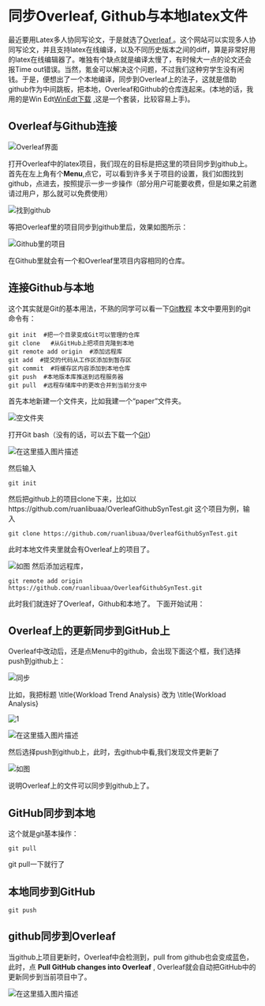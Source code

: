 # 同步Overleaf, Github与本地latex文件

最近要用Latex多人协同写论文，于是就选了[Overleaf ](https://www.overleaf.com?r=d0e1bbd0&rm=d&rs=b)。这个网站可以实现多人协同写论文，并且支持latex在线编译，以及不同历史版本之间的diff，算是非常好用的latex在线编辑器了。唯独有个缺点就是编译太慢了，有时候大一点的论文还会报Time out错误。当然，氪金可以解决这个问题，不过我们这种穷学生没有闲钱。于是，便想出了一个本地编译，同步到Overleaf上的法子，这就是借助github作为中间跳板，把本地，Overleaf和Github的仓库连起来。(本地的话，我用的是Win Edt[WinEdt下载](http://www.winedt.com/) ,这是一个套装，比较容易上手)。

## Overleaf与Github连接


![Overleaf界面](https://github.com/xurongxiang/Overleaf_to_GitHub/blob/master/fig/1.png)

打开Overleaf中的latex项目，我们现在的目标是把这里的项目同步到github上。
首先在左上角有个**Menu**,点它，可以看到许多关于项目的设置，我们如图找到github，点进去，按照提示一步一步操作（部分用户可能要收费，但是如果之前邀请过用户，那么就可以免费使用）


![找到github](https://github.com/xurongxiang/Overleaf_to_GitHub/blob/master/fig/2.png)


等把Overleaf里的项目同步到github里后，效果如图所示：



![Github里的项目](https://github.com/xurongxiang/Overleaf_to_GitHub/blob/master/fig/3.png)


在Github里就会有一个和Overleaf里项目内容相同的仓库。

## 连接Github与本地
这个其实就是Git的基本用法，不熟的同学可以看一下[Git教程](https://www.liaoxuefeng.com/wiki/0013739516305929606dd18361248578c67b8067c8c017b000/)
本文中要用到的git命令有：
```
git init  #把一个目录变成Git可以管理的仓库
git clone   #从GitHub上把项目克隆到本地
git remote add origin  #添加远程库
git add  #提交的代码从工作区添加到暂存区
git commit  #将缓存区内容添加到本地仓库
git push  #本地版本库推送到远程服务器
git pull  #远程存储库中的更改合并到当前分支中
```


首先本地新建一个文件夹，比如我建一个“paper”文件夹。


![空文件夹](https://github.com/xurongxiang/Overleaf_to_GitHub/blob/master/fig/4.png)


打开Git bash（没有的话，可以去下载一个[Git](https://www.git-scm.com/download/)）


![在这里插入图片描述](https://github.com/xurongxiang/Overleaf_to_GitHub/blob/master/fig/11.png)

然后输入
```
git init
```
然后把github上的项目clone下来，比如以https://github.com/ruanlibuaa/OverleafGithubSynTest.git
这个项目为例，输入
```
git clone https://github.com/ruanlibuaa/OverleafGithubSynTest.git
```
此时本地文件夹里就会有Overleaf上的项目了。


![如图](https://github.com/xurongxiang/Overleaf_to_GitHub/blob/master/fig/5.png)
 然后添加远程库，
```
git remote add origin https://github.com/ruanlibuaa/OverleafGithubSynTest.git
```

此时我们就连好了Overleaf，Github和本地了。
下面开始试用：
## Overleaf上的更新同步到GitHub上
Overleaf中改动后，还是点Menu中的github，会出现下面这个框，我们选择push到github上：

![同步](https://github.com/xurongxiang/Overleaf_to_GitHub/blob/master/fig/7.png)

比如，我把标题 \title{Workload Trend Analysis} 改为 \title{Workload Analysis}


![1](https://github.com/xurongxiang/Overleaf_to_GitHub/blob/master/fig/6.png)

![在这里插入图片描述](https://github.com/xurongxiang/Overleaf_to_GitHub/blob/master/fig/8.png)


然后选择push到github上，此时，去github中看,我们发现文件更新了


![如图](https://github.com/xurongxiang/Overleaf_to_GitHub/blob/master/fig/9.png)

说明Overleaf上的文件可以同步到github上了。

## GitHub同步到本地
这个就是git基本操作：
```
git pull
```
git pull一下就行了

## 本地同步到GitHub
```
git push
```
## github同步到Overleaf
当github上项目更新时，Overleaf中会检测到，pull from github也会变成蓝色，此时，点 **Pull GitHub changes into Overleaf** , Overleaf就会自动把GitHub中的更新同步到当前项目中了。

![在这里插入图片描述](https://github.com/xurongxiang/Overleaf_to_GitHub/blob/master/fig/10.png)


